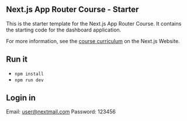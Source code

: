 ## Next.js App Router Course - Starter

This is the starter template for the Next.js App Router Course. It contains the starting code for the dashboard application.

For more information, see the [course curriculum](https://nextjs.org/learn) on the Next.js Website.

## Run it
- `npm install`
- `npm run dev`

## Login in
Email: user@nextmail.com
Password: 123456
